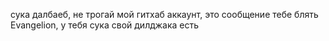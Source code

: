 сука далбаеб, не трогай мой гитхаб аккаунт, это сообщение тебе блять Evangelion, у тебя сука свой дилджака есть
